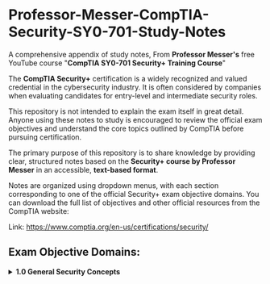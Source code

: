 # Professor-Messer-CompTIA-Security-SY0-701-Study-Notes
A comprehensive appendix of study notes, From **Professor Messer's** free YouTube course "**CompTIA SY0-701 Security+ Training Course**"

The **CompTIA Security+** certification is a widely recognized and valued credential in the cybersecurity industry. It is often considered by companies when evaluating candidates for entry-level and intermediate security roles.

This repository is not intended to explain the exam itself in great detail. Anyone using these notes to study is encouraged to review the official exam objectives and understand the core topics outlined by CompTIA before pursuing certification.

The primary purpose of this repository is to share knowledge by providing clear, structured notes based on the **Security+ course by Professor Messer** in an accessible, **text-based format**.

Notes are organized using dropdown menus, with each section corresponding to one of the official Security+ exam objective domains. You can download the full list of objectives and other official resources from the CompTIA website:

Link: https://www.comptia.org/en-us/certifications/security/

## Exam Objective Domains:
<details>
  <summary><strong>1.0 General Security Concepts</strong></summary>
- 2.0 — Threats, Vulnerabilities, and Mitigations
- 3.0 — Security Architecture
- 4.0 — Security Operations
- 5.0 — Security Program Management and Oversight

